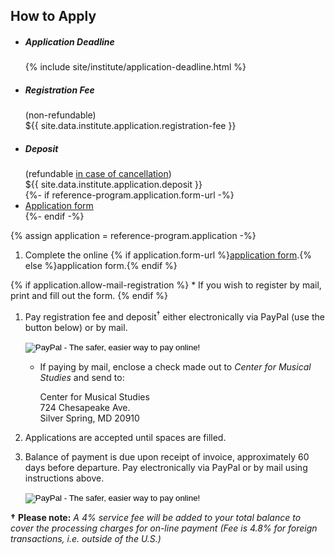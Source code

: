 ## How to Apply

<ul class="highlight-box colored">
<li>
    <h5>Application Deadline</h5>
    <div>{% include site/institute/application-deadline.html %}</div>
</li>
<li>
    <h5>Registration Fee</h5>
    <div>(non-refundable)</div>
    <div>${{ site.data.institute.application.registration-fee }}</div>
</li>
<li>
    <h5>Deposit</h5>
    <div>(refundable <a href="#cancellation-policy--refunds">in case of cancellation</a>)</div>
    <div>${{ site.data.institute.application.deposit }}</div>
</li>
{%- if reference-program.application.form-url -%}
<li>
    <a class="button" href="{{ reference-program.application.form-url }}">Application form</a>
</li>
{%- endif -%}
</ul>

{% assign application = reference-program.application -%}
1. Complete the online {% if application.form-url %}<a href="{{ application.form-url }}" target="_blank">application form</a>.{% else %}application form.{% endif %}

{% if application.allow-mail-registration %}
    * If you wish to register by mail, print and fill out the form.
{% endif %}

1. Pay registration fee and deposit<sup>†</sup> either electronically via PayPal (use the button below) or by mail.

    <form action="https://www.paypal.com/cgi-bin/webscr" method="post" target="_top">
    <input type="hidden" name="cmd" value="_s-xclick">
    <input type="hidden" name="hosted_button_id" value="V3ERVBU7KJCZL">
    <input type="image" src="https://www.paypalobjects.com/en_US/i/btn/btn_paynowCC_LG.gif" border="0" name="submit" alt="PayPal - The safer, easier way to pay online!">
    <img alt="" border="0" src="https://www.paypalobjects.com/en_US/i/scr/pixel.gif" width="1" height="1">
    </form>

    * If paying by mail, enclose a check made out to *Center for Musical Studies* and send to:

        <div class="address">Center for Musical Studies<br/>
        724 Chesapeake Ave.<br/>
        Silver Spring, MD 20910</div>

1. Applications are accepted until spaces are filled.

1. Balance of payment is due upon receipt of invoice, approximately 60 days before departure. Pay electronically via PayPal or by mail using instructions above.

    <form action="https://www.paypal.com/cgi-bin/webscr" method="post" target="_top">
    <input type="hidden" name="cmd" value="_s-xclick">
    <input type="hidden" name="hosted_button_id" value="V3ERVBU7KJCZL">
    <input type="image" src="https://www.paypalobjects.com/en_US/i/btn/btn_paynowCC_LG.gif" border="0" name="submit" alt="PayPal - The safer, easier way to pay online!">
    <img alt="" border="0" src="https://www.paypalobjects.com/en_US/i/scr/pixel.gif" width="1" height="1">
    </form>

**†** **Please note:** *A 4% service fee will be added to your total balance to cover the processing charges for on-line payment (Fee is 4.8% for foreign transactions, i.e. outside of the U.S.)*